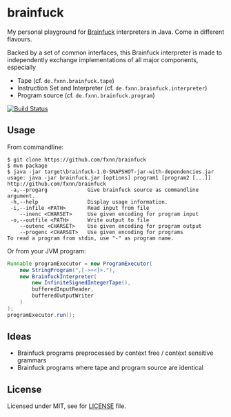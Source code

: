 # brainfuck
My personal playground for [Brainfuck](http://en.wikipedia.org/Brainfuck) interpreters in Java. Come in different flavours.

Backed by a set of common interfaces, this Brainfuck interpreter is made to independently exchange implementations of all major components, especially

* Tape (cf. `de.fxnn.brainfuck.tape`)
* Instruction Set and Interpreter (cf. `de.fxnn.brainfuck.interpreter`)
* Program source (cf. `de.fxnn.brainfuck.program`)

[![Build Status](https://travis-ci.org/fxnn/brainfuck.svg)](https://travis-ci.org/fxnn/brainfuck)

## Usage

From commandline:

```
$ git clone https://github.com/fxnn/brainfuck
$ mvn package
$ java -jar target\brainfuck-1.0-SNAPSHOT-jar-with-dependencies.jar
usage: java -jar brainfuck.jar [options] program1 [program2 [...]]
http://github.com/fxnn/brainfuck
 -a,--progarg             Give brainfuck source as commandline argument.
 -h,--help                Display usage information.
 -i,--infile <PATH>       Read input from file
    --inenc <CHARSET>     Use given encoding for program input
 -o,--outfile <PATH>      Write output to file
    --outenc <CHARSET>    Use given encoding for program output
    --progenc <CHARSET>   Use given encoding for programs
To read a program from stdin, use "-" as program name.
```

Or from your JVM program:

```java
Runnable programExecutor = new ProgramExecutor(
    new StringProgram(",[->+<]>."),
    new BrainfuckInterpreter(
        new InfiniteSignedIntegerTape(),
        bufferedInputReader,
        bufferedOutputWriter
    )
);
programExecutor.run();
```

## Ideas

* Brainfuck programs preprocessed by context free / context sensitive grammars
* Brainfuck programs where tape and program source are identical

## License

Licensed under MIT, see for [LICENSE](LICENSE) file.
